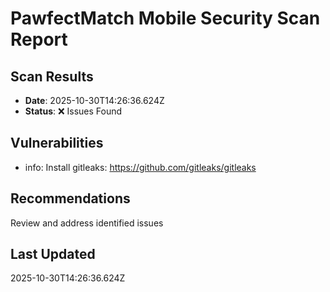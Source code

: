 # PawfectMatch Mobile Security Scan Report

## Scan Results
- **Date**: 2025-10-30T14:26:36.624Z
- **Status**: ❌ Issues Found

## Vulnerabilities
- info: Install gitleaks: https://github.com/gitleaks/gitleaks

## Recommendations
Review and address identified issues

## Last Updated
2025-10-30T14:26:36.624Z
